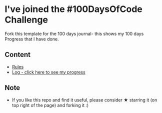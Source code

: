 # I've joined the #100DaysOfCode Challenge
Fork this template for the 100 days journal- this shows my 100 days Progress that I have done.

## Content
* [Rules](rules.md)
* [Log - click here to see my progress](Log.md)


## Note
* If you like this repo and find it useful, please consider &#9733; starring it (on top right of the page) and forking it :)
